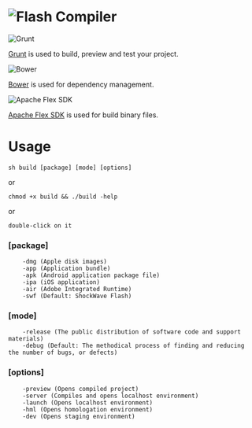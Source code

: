 ![Flash Compiler](https://raw2.github.com/adriancmiranda/flash-compiler/master/examples/desktop/html/source/application/images/logo-apache.png "Flash Compiler")
=====

![Grunt](https://raw2.github.com/adriancmiranda/flash-compiler/master/examples/desktop/html/source/application/images/bullet-grunt.gif "Grunt")

[Grunt](http://gruntjs.com/) is used to build, preview and test your project.

![Bower](https://raw2.github.com/adriancmiranda/flash-compiler/master/examples/desktop/html/source/application/images/bullet-bower.gif "Bower")

[Bower](http://bower.io/) is used for dependency management.

![Apache Flex SDK](https://raw2.github.com/adriancmiranda/flash-compiler/master/examples/desktop/html/source/application/images/bullet-flex.png "Apache Flex SDK")

[Apache Flex SDK](http://flex.apache.org/) is used for build binary files.

Usage
=====

    sh build [package] [mode] [options]

or

    chmod +x build && ./build -help

or

    double-click on it

### [package]

        -dmg (Apple disk images)
        -app (Application bundle)
        -apk (Android application package file)
        -ipa (iOS application) 
        -air (Adobe Integrated Runtime)
        -swf (Default: ShockWave Flash)

### [mode]

        -release (The public distribution of software code and support materials)
        -debug (Default: The methodical process of finding and reducing the number of bugs, or defects)

### [options]

        -preview (Opens compiled project)
        -server (Compiles and opens localhost environment)
        -launch (Opens localhost environment)
        -hml (Opens homologation environment)
        -dev (Opens staging environment)
